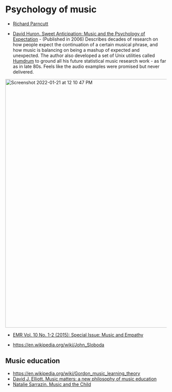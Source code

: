 Psychology of music
===

- [Richard Parncutt](https://scholar.google.at/citations?user=k8Fpja0AAAAJ&hl=en)

- [David Huron. Sweet Anticipation: Music and the Psychology of Expectation](https://amzn.to/3FNCjmo) - (Published in 2006) Describes decades of research on how people expect the continuation of a certain musical phrase, and how music is balancing on being a mashup of expected and unexpected. The author also developed a set of Unix utilities called [Humdrum](https://www.humdrum.org/) to ground all his future statistical music research work - as far as in late 80s. Feels like the audio examples were promised but never delivered.

<img width="774" alt="Screenshot 2022-01-21 at 12 10 47 PM" src="https://user-images.githubusercontent.com/1491908/150499414-7dbb1772-6ceb-44b8-8018-d4869a345fa3.png">

- [EMR Vol. 10 No. 1-2 (2015): Special Issue: Music and Empathy](https://emusicology.org/index.php/EMR/issue/view/140) 



- https://en.wikipedia.org/wiki/John_Sloboda

Music education
---

- https://en.wikipedia.org/wiki/Gordon_music_learning_theory
- [David J. Elliott. Music matters: a new philosophy of music education](https://archive.org/details/musicmattersnewp0000elli/page/n9/mode/2up)
- [Natalie Sarrazin. Music and the Child](https://milnepublishing.geneseo.edu/music-and-the-child/)
